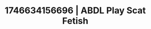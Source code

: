 ---
categories:
- Dirty inner voice
- AI-generated
- Erotic dream roleplay
- Soft bondage
- Deep touch
- Erotic tension build
- ASMR
- Cosplay
image: /assets/images/1746634156696.jpg
layout: post
seo:
  description: Featured content with artistic Scat Fetish, ABDL Play. HD images available.
  keywords: Scat Fetish, ABDL Play
  og_image: /assets/images/1746634156696.jpg
  schema_type: VisualArtwork
tags:
- '#1746634156696'
- ABDL Play
- Scat Fetish
title: 1746634156696 | ABDL Play Scat Fetish
---